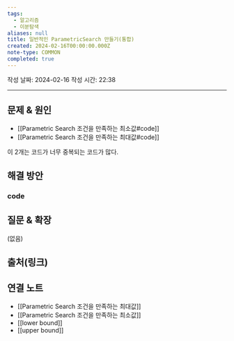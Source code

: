 ```yaml
---
tags:
  - 알고리즘
  - 이분탐색
aliases: null
title: 일반적인 ParametricSearch 만들기(통합)
created: 2024-02-16T00:00:00.000Z
note-type: COMMON
completed: true
---
```

작성 날짜: 2024-02-16
작성 시간: 22:38


----

## 문제 & 원인
- [[Parametric Search 조건을 만족하는 최소값#code]] 
- [[Parametric Search 조건을 만족하는 최대값#code]]

이 2개는 코드가 너무 중복되는 코드가 많다. 
## 해결 방안

### code


## 질문 & 확장

(없음)

## 출처(링크)


## 연결 노트
- [[Parametric Search 조건을 만족하는 최대값]]
- [[Parametric Search 조건을 만족하는 최소값]]
- [[lower bound]]
- [[upper bound]]
